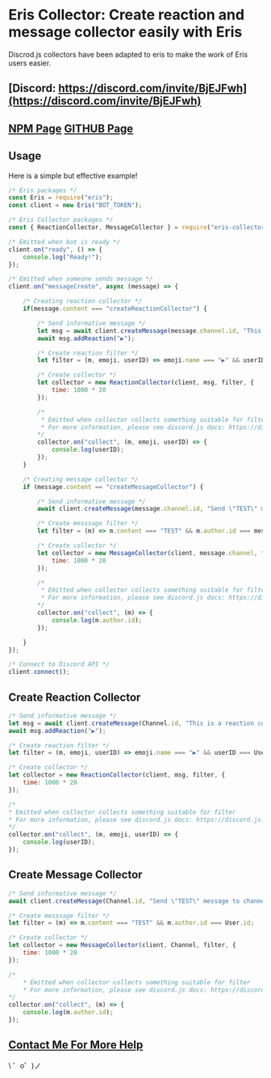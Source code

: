 Eris Collector: Create reaction and message collector easily with Eris
======
<p>Discrod.js collectors have been adapted to eris to make the work of Eris users easier.</p>

<b>[Discord: https://discord.com/invite/BjEJFwh](https://discord.com/invite/BjEJFwh)</b>
-------

<b>[NPM Page](https://www.npmjs.com/package/eris-collector) [GITHUB Page](https://github.com/barbarbar338/eris-collector)</b>
-------

Usage
------------
<p>Here is a simple but effective example!</p>

```js
/* Eris packages */
const Eris = require("eris");
const client = new Eris("BOT_TOKEN");

/* Eris Collector packages */
const { ReactionCollector, MessageCollector } = require("eris-collector");

/* Emitted when bot is ready */
client.on("ready", () => {
    console.log("Ready!");
});

/* Emitted when someone sends message */
client.on("messageCreate", async (message) => {

    /* Creating reaction collector */
    if(message.content === "createReactionCollector") {

        /* Send informative message */
        let msg = await client.createMessage(message.channel.id, "This is a reaction collector example!");
        await msg.addReaction("▶️");

        /* Create reaction filter */
        let filter = (m, emoji, userID) => emoji.name === "▶️" && userID === message.author.id;

        /* Create collector */
        let collector = new ReactionCollector(client, msg, filter, {
            time: 1000 * 20
        });

        /* 
         * Emitted when collector collects something suitable for filter 
         * For more information, please see discord.js docs: https://discord.js.org/#/docs/main/stable/class/ReactionCollector
        */
        collector.on("collect", (m, emoji, userID) => {
            console.log(userID);
        });
    }

    /* Creating message collector */
    if (message.content == "createMessageCollector") {

        /* Send informative message */
        await client.createMessage(message.channel.id, "Send \"TEST\" message to channel.");

        /* Create messsage filter */
        let filter = (m) => m.content === "TEST" && m.author.id === message.author.id;

        /* Create collector */
        let collector = new MessageCollector(client, message.channel, filter, {
            time: 1000 * 20
        });

        /* 
         * Emitted when collector collects something suitable for filter 
         * For more information, please see discord.js docs: https://discord.js.org/#/docs/main/stable/class/MessageCollector
        */
        collector.on("collect", (m) => {
            console.log(m.author.id);
        });

    }
});

/* Connect to Discord API */
client.connect();
```

Create Reaction Collector
-------

```js
/* Send informative message */
let msg = await client.createMessage(Channel.id, "This is a reaction collector example!");
await msg.addReaction("▶️");

/* Create reaction filter */
let filter = (m, emoji, userID) => emoji.name === "▶️" && userID === User.id;

/* Create collector */
let collector = new ReactionCollector(client, msg, filter, {
    time: 1000 * 20
});

/* 
* Emitted when collector collects something suitable for filter 
* For more information, please see discord.js docs: https://discord.js.org/#/docs/main/stable/class/ReactionCollector
*/
collector.on("collect", (m, emoji, userID) => {
    console.log(userID);
});
```

Create Message Collector
-------

```js
/* Send informative message */
await client.createMessage(Channel.id, "Send \"TEST\" message to channel.");

/* Create messsage filter */
let filter = (m) => m.content === "TEST" && m.author.id === User.id;

/* Create collector */
let collector = new MessageCollector(client, Channel, filter, {
    time: 1000 * 20
});

/* 
    * Emitted when collector collects something suitable for filter 
    * For more information, please see discord.js docs: https://discord.js.org/#/docs/main/stable/class/MessageCollector
*/
collector.on("collect", (m) => {
    console.log(m.author.id);
});
```

[Contact Me For More Help](https://www.is-my.fun/ulas)
-------------------

\ ゜o゜)ノ
